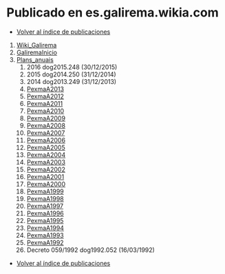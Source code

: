 # Publicado en es.galirema.wikia.com

* [Volver al índice de publicaciones](IndicePublicacion.md)

1. [Wiki_Galirema](http://es.galirema.wikia.com/wiki/Wiki_Galirema)
1. [GaliremaInicio](http://es.galirema.wikia.com/wiki/GaliremaInicio)
1. [Plans_anuais](http://es.galirema.wikia.com/wiki/Plans_anuais)
	1. 2016 dog2015.248 (30/12/2015)
	1. 2015 dog2014.250 (31/12/2014)
	1. 2014 dog2013.249 (31/12/2013)
	1. [PexmaA2013](http://es.galirema.wikia.com/wiki/PexmaA2013)
	1. [PexmaA2012](http://es.galirema.wikia.com/wiki/PexmaA2012)
	1. [PexmaA2011](http://es.galirema.wikia.com/wiki/PexmaA2011)
	1. [PexmaA2010](http://es.galirema.wikia.com/wiki/PexmaA2010)
	1. [PexmaA2009](http://es.galirema.wikia.com/wiki/PexmaA2009)
	1. [PexmaA2008](http://es.galirema.wikia.com/wiki/PexmaA2008)
	1. [PexmaA2007](http://es.galirema.wikia.com/wiki/PexmaA2007)
	1. [PexmaA2006](http://es.galirema.wikia.com/wiki/PexmaA2006)
	1. [PexmaA2005](http://es.galirema.wikia.com/wiki/PexmaA2005)
	1. [PexmaA2004](http://es.galirema.wikia.com/wiki/PexmaA2004)
	1. [PexmaA2003](http://es.galirema.wikia.com/wiki/PexmaA2003)
	1. [PexmaA2002](http://es.galirema.wikia.com/wiki/PexmaA2002)
	1. [PexmaA2001](http://es.galirema.wikia.com/wiki/PexmaA2001)
	1. [PexmaA2000](http://es.galirema.wikia.com/wiki/PexmaA2000)
	1. [PexmaA1999](http://es.galirema.wikia.com/wiki/PexmaA1999)
	1. [PexmaA1998](http://es.galirema.wikia.com/wiki/PexmaA1998)
	1. [PexmaA1997](http://es.galirema.wikia.com/wiki/PexmaA1997)
	1. [PexmaA1996](http://es.galirema.wikia.com/wiki/PexmaA1996)
	1. [PexmaA1995](http://es.galirema.wikia.com/wiki/PexmaA1995)
	1. [PexmaA1994](http://es.galirema.wikia.com/wiki/PexmaA1994)
	1. [PexmaA1993](http://es.galirema.wikia.com/wiki/PexmaA1993)
	1. [PexmaA1992](http://es.galirema.wikia.com/wiki/PexmaA1992)
	1. Decreto 059/1992 dog1992.052 (16/03/1992)


* [Volver al índice de publicaciones](IndicePublicacion.md)

